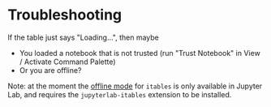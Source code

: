 # Troubleshooting

If the table just says "Loading...", then maybe
- You loaded a notebook that is not trusted (run "Trust Notebook" in View / Activate Command Palette)
- Or you are offline?

Note: at the moment the [offline mode](quick_start.html#offline-mode) for `itables` is only available in Jupyter Lab,  and requires the `jupyterlab-itables` extension to be installed.
